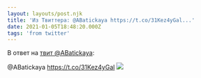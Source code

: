 ```yaml
---
layout: layouts/post.njk
title: 'Из Твиттера: @ABatickaya https://t.co/31Kez4yGal...'
date: 2021-01-05T18:48:20.000Z
tags: 'from twitter'
---
```

В ответ на [твит @ABatickaya](https://twitter.com/_/status/1346477934270267393):

@ABatickaya https://t.co/31Kez4yGal
  <img src="https://pbs.twimg.com/media/Eq_U9sGW4AA9yrt.jpg" />
